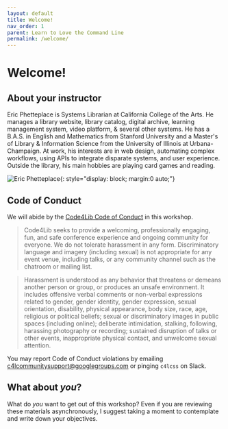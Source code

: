 ```yaml
---
layout: default
title: Welcome!
nav_order: 1
parent: Learn to Love the Command Line
permalink: /welcome/
---
```


# Welcome!

## About your instructor

Eric Phetteplace is Systems Librarian at California College of the Arts. He manages a library website, library catalog, digital archive, learning management system, video platform, & several other systems. He has a B.A.S. in English and Mathematics from Stanford University and a Master's of Library & Information Science from the University of Illinois at Urbana-Champaign. At work, his interests are in web design, automating complex workflows, using APIs to integrate disparate systems, and user experience. Outside the library, his main hobbies are playing card games and reading.

![Eric Phetteplace](/c4l21-learn-to-love-the-command-line/assets/eric-phetteplace.jpg){: style="display: block; margin:0 auto;"}

## Code of Conduct

We will abide by the [Code4Lib Code of Conduct](https://github.com/code4lib/code-of-conduct/blob/main/code_of_conduct.md) in this workshop.

> Code4Lib seeks to provide a welcoming, professionally engaging, fun, and safe conference experience and ongoing community for everyone. We do not tolerate harassment in any form. Discriminatory language and imagery (including sexual) is not appropriate for any event venue, including talks, or any community channel such as the chatroom or mailing list.

> Harassment is understood as any behavior that threatens or demeans another person or group, or produces an unsafe environment. It includes offensive verbal comments or non-verbal expressions related to gender, gender identity, gender expression, sexual orientation, disability, physical appearance, body size, race, age, religious or political beliefs; sexual or discriminatory images in public spaces (including online); deliberate intimidation, stalking, following, harassing photography or recording; sustained disruption of talks or other events, inappropriate physical contact, and unwelcome sexual attention.

You may report Code of Conduct violations by emailing [c4lcommunitysupport@googlegroups.com](mailto:c4lcommunitysupport@googlegroups.com) or pinging `c4lcss` on Slack.

## What about _you_?

What do _you_ want to get out of this workshop? Even if you are reviewing these materials asynchronously, I suggest taking a moment to contemplate and write down your objectives.
